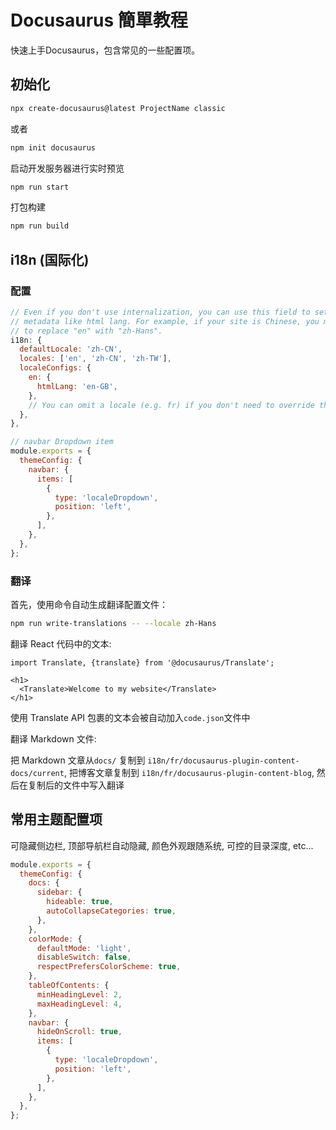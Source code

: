 # Docusaurus 簡單教程

快速上手Docusaurus，包含常见的一些配置项。

## 初始化

```bash
npx create-docusaurus@latest ProjectName classic
```

或者

```bash
npm init docusaurus
```

启动开发服务器进行实时预览

```bash
npm run start
```

打包构建

```bash
npm run build
```

## i18n (国际化)

### 配置

```js title="docusaurus.config.js"
// Even if you don't use internalization, you can use this field to set useful
// metadata like html lang. For example, if your site is Chinese, you may want
// to replace "en" with "zh-Hans".
i18n: {
  defaultLocale: 'zh-CN',
  locales: ['en', 'zh-CN', 'zh-TW'],
  localeConfigs: {
    en: {
      htmlLang: 'en-GB',
    },
    // You can omit a locale (e.g. fr) if you don't need to override the defaults
  },
},

// navbar Dropdown item
module.exports = {
  themeConfig: {
    navbar: {
      items: [
        {
          type: 'localeDropdown',
          position: 'left',
        },
      ],
    },
  },
};
```

### 翻译

首先，使用命令自动生成翻译配置文件：

```bash
npm run write-translations -- --locale zh-Hans
```

翻译 React 代码中的文本:

```react
import Translate, {translate} from '@docusaurus/Translate';

<h1>
  <Translate>Welcome to my website</Translate>
</h1>
```

使用 Translate API 包裹的文本会被自动加入`code.json`文件中

翻译 Markdown 文件:

把 Markdown 文章从`docs/` 复制到 `i18n/fr/docusaurus-plugin-content-docs/current`, 把博客文章复制到 `i18n/fr/docusaurus-plugin-content-blog`, 然后在复制后的文件中写入翻译

## 常用主题配置项

可隐藏侧边栏, 顶部导航栏自动隐藏, 颜色外观跟随系统, 可控的目录深度, etc...

```js title="docusaurus.config.js"
module.exports = {
  themeConfig: {
    docs: {
      sidebar: {
        hideable: true,
        autoCollapseCategories: true,
      },
    },
    colorMode: {
      defaultMode: 'light',
      disableSwitch: false,
      respectPrefersColorScheme: true,
    },
    tableOfContents: {
      minHeadingLevel: 2,
      maxHeadingLevel: 4,
    },
    navbar: {
      hideOnScroll: true,
      items: [
        {
          type: 'localeDropdown',
          position: 'left',
        },
      ],
    },
  },
};
```

